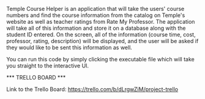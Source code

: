 Temple Course Helper is an application that will take the users' course numbers and find the course information from the catalog on Temple's website as well as teacher ratings from Rate My Professor. The application will take all of this information and store it on a database along with the student ID entered. On the screen, all of the information (course time, cost, professor, rating, description) will be displayed, and the user will be asked if they would like to be sent this information as well.

You can run this code by simply clicking the executable file which will take you straight to the interactive UI.

*** TRELLO BOARD ***


Link to the Trello Board: https://trello.com/b/dLrgwZiM/project-trello
